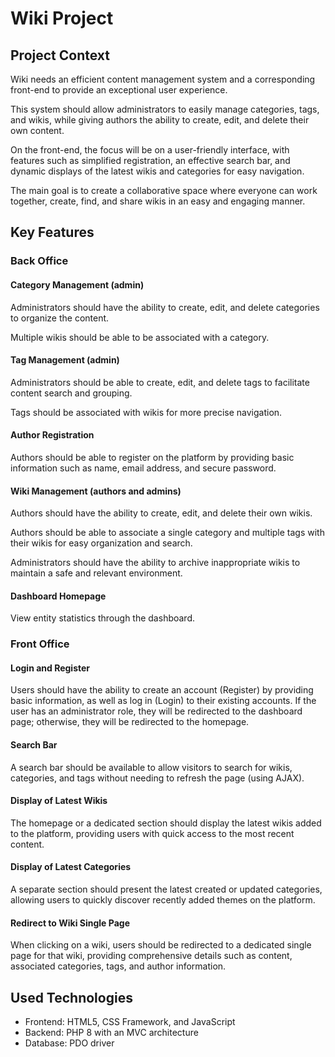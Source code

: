 # Wiki Project

## Project Context
Wiki needs an efficient content management system and a corresponding front-end to provide an exceptional user experience.

This system should allow administrators to easily manage categories, tags, and wikis, while giving authors the ability to create, edit, and delete their own content.

On the front-end, the focus will be on a user-friendly interface, with features such as simplified registration, an effective search bar, and dynamic displays of the latest wikis and categories for easy navigation.

The main goal is to create a collaborative space where everyone can work together, create, find, and share wikis in an easy and engaging manner.

## Key Features

### Back Office

#### Category Management (admin)

Administrators should have the ability to create, edit, and delete categories to organize the content.

Multiple wikis should be able to be associated with a category.

#### Tag Management (admin)

Administrators should be able to create, edit, and delete tags to facilitate content search and grouping.

Tags should be associated with wikis for more precise navigation.

#### Author Registration

Authors should be able to register on the platform by providing basic information such as name, email address, and secure password.

#### Wiki Management (authors and admins)

Authors should have the ability to create, edit, and delete their own wikis.

Authors should be able to associate a single category and multiple tags with their wikis for easy organization and search.

Administrators should have the ability to archive inappropriate wikis to maintain a safe and relevant environment.

#### Dashboard Homepage

View entity statistics through the dashboard.

### Front Office

#### Login and Register

Users should have the ability to create an account (Register) by providing basic information, as well as log in (Login) to their existing accounts. If the user has an administrator role, they will be redirected to the dashboard page; otherwise, they will be redirected to the homepage.

#### Search Bar

A search bar should be available to allow visitors to search for wikis, categories, and tags without needing to refresh the page (using AJAX).

#### Display of Latest Wikis

The homepage or a dedicated section should display the latest wikis added to the platform, providing users with quick access to the most recent content.

#### Display of Latest Categories

A separate section should present the latest created or updated categories, allowing users to quickly discover recently added themes on the platform.

#### Redirect to Wiki Single Page

When clicking on a wiki, users should be redirected to a dedicated single page for that wiki, providing comprehensive details such as content, associated categories, tags, and author information.

## Used Technologies

- Frontend: HTML5, CSS Framework, and JavaScript
- Backend: PHP 8 with an MVC architecture
- Database: PDO driver